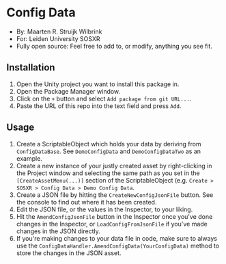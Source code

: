 # Config Data

- By: Maarten R. Struijk Wilbrink
- For: Leiden University SOSXR
- Fully open source: Feel free to add to, or modify, anything you see fit.

## Installation
1. Open the Unity project you want to install this package in.
2. Open the Package Manager window.
3. Click on the `+` button and select `Add package from git URL...`.
4. Paste the URL of this repo into the text field and press `Add`.
 
## Usage
1. Create a ScriptableObject which holds your data by deriving from `ConfigDataBase`. See `DemoConfigData` and `DemoConfigDataTwo` as an example. 
2. Create a new instance of your justly created asset by right-clicking in the Project window and selecting the same path as you set in the `[CreateAssetMenu(...)]` section of the ScriptableObject (e.g. `Create > SOSXR > Config Data > Demo Config Data`.
3. Create a JSON file by hitting the `CreateNewConfigJsonFile` button. See the console to find out where it has been created.
4. Edit the JSON file, or the values in the Inspector, to your liking.
5. Hit the `AmendConfigJsonFile` button in the Inspector once you've done changes in the Inspector, or `LoadConfigFromJsonFile` if you've made changes in the JSON directly.
6. If you're making changes to your data file in code, make sure to always use the `ConfigDataHandler.AmendConfigData(YourConfigData)` method to store the changes in the JSON asset.
